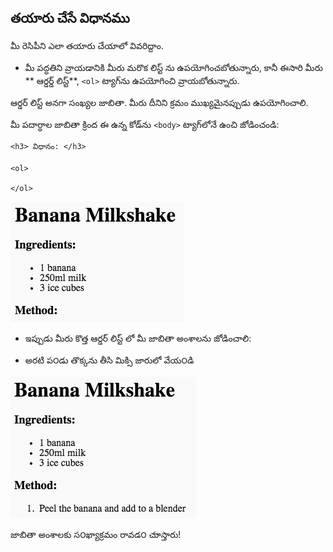 ## తయారు చేసే విధానము

మీ రెసిపీని ఎలా తయారు చేయాలో వివరిద్దాం.

+ మీ పద్ధతిని వ్రాయడానికి మీరు మరొక లిస్ట్ ను ఉపయోగించబోతున్నారు, కానీ ఈసారి మీరు ** ఆర్డర్డ్ లిస్ట్**, `<ol>` ట్యాగ్‌ను ఉపయోగించి వ్రాయబోతున్నారు.

ఆర్డర్ లిస్ట్ అనగా సంఖ్యల జాబితా. మీరు దీనిని క్రమం ముఖ్యమైనప్పుడు ఉపయోగించాలి.

మీ పదార్ధాల జాబితా క్రింద ఈ ఉన్న కోడ్‌ను `<body>` ట్యాగ్‌లోనే ఉంచి జోడించండి:

    <h3> విధానం: </h3>
    
    <ol>
    
    </ol>
    

![స్క్రీన్ షాట్](images/recipe-method.png)

+ ఇప్పుడు మీరు కొత్త ఆర్డర్ లిస్ట్ లో మీ జాబితా అంశాలను జోడించాలి:

    <li> అరటి ప౦డు తొక్కను తీసి మిక్సి జారులో వేయ౦డి </li>
    

![స్క్రీన్ షాట్](images/recipe-ol.png)

జాబితా అంశాలకు స౦ఖ్యాక్రమం రావడ౦ చుాస్తారు!